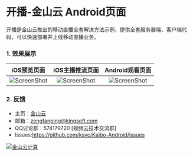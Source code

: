# 开播-金山云 Android页面

开播是金山云推出的移动直播全套解决方法示例，提供全套服务器端、客户端代码，可以快速部署并上线移动直播业务。

### 1. 效果展示

| iOS预览页面 | iOS主播推流页面 |Android观看页面 |
| :---: | :---:| :---:|
|![ScreenShot](https://raw.githubusercontent.com/wiki/ksvc/Kaibo-iOS/images/previewv1.0.1.png)|![ScreenShot](https://raw.githubusercontent.com/wiki/ksvc/Kaibo-iOS/images/streamv1.0.1.png)|![ScreenShot](https://raw.githubusercontent.com/wiki/ksvc/Kaibo-Android/images/playerv1.0.1.jpg)|

### 2. 反馈
* 主页：[金山云](http://www.ksyun.com/)
* 邮箱：<zengfanping@kingsoft.com>
* QQ讨论群：574179720 [视频云技术交流群] 
* Issues:<https://github.com/ksvc/Kaibo-Android/issues>

<a href="http://www.ksyun.com/"><img src="http://www.ksyun.com/assets/img/static/logo.png" border="0" alt="金山云计算" /></a>

